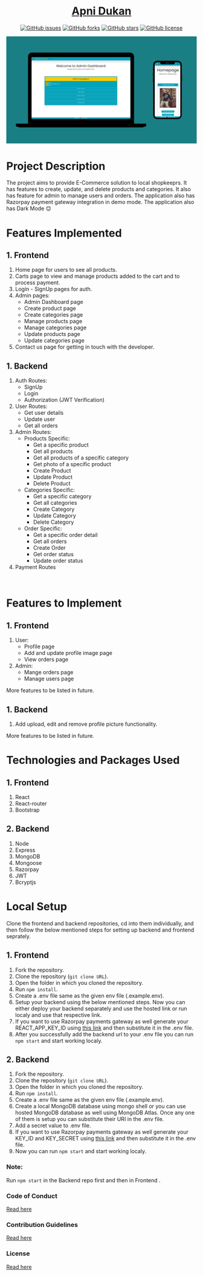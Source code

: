 <div align="center">

# [Apni Dukan](apni-dukan.jainkunal.me)

[![GitHub issues](https://img.shields.io/github/issues/kunaljain0212/Apni-Dukan-Backend?style=for-the-badge)](https://github.com/kunaljain0212/Apni-Dukan-Backend/issues) [![GitHub forks](https://img.shields.io/github/forks/kunaljain0212/Apni-Dukan-Backend?style=for-the-badge)](https://github.com/kunaljain0212/Apni-Dukan-Backend/network) [![GitHub stars](https://img.shields.io/github/stars/kunaljain0212/Apni-Dukan-Backend?style=for-the-badge)](https://github.com/kunaljain0212/Apni-Dukan-Backend/stargazers) [![GitHub license](https://img.shields.io/github/license/kunaljain0212/Apni-Dukan-Backend?style=for-the-badge)](https://github.com/kunaljain0212/Apni-Dukan-Backend/blob/master/LICENSE)

<img src="./readme_assets/1.png">

</div>

# Project Description

The project aims to provide E-Commerce solution to local shopkeeprs. It has features to create, update, and delete products and categories. It also has feature for admin to manage users and orders. The application also has Razorpay payment gateway integration in demo mode.
The application also has Dark Mode :relieved:

# Features Implemented

## 1. Frontend

1. Home page for users to see all products.
2. Carts page to view and manage products added to the cart and to process payment.
3. Login - SignUp pages for auth.
4. Admin pages:
   - Admin Dashboard page
   - Create product page
   - Create categories page
   - Manage products page
   - Manage categories page
   - Update products page
   - Update categories page
5. Contact us page for getting in touch with the developer.

## 1. Backend

1. Auth Routes:
   - SignUp
   - Login
   - Authorization (JWT Verification)
2. User Routes:
   - Get user details
   - Update user
   - Get all orders
3. Admin Routes:
   - Products Specific:
     - Get a specific product
     - Get all products
     - Get all products of a specific category
     - Get photo of a specific product
     - Create Product
     - Update Product
     - Delete Product
   - Categories Specific:
     - Get a specific category
     - Get all categories
     - Create Category
     - Update Category
     - Delete Category
   - Order Specific:
     - Get a specific order detail
     - Get all orders
     - Create Order
     - Get order status
     - Update order status
4. Payment Routes

<br/>

# Features to Implement

## 1. Frontend

1. User:
   - Profile page
   - Add and update profile image page
   - View orders page
2. Admin:
   - Mange orders page
   - Manage users page

More features to be listed in future.

## 1. Backend

1. Add upload, edit and remove profile picture functionality.

More features to be listed in future.

# Technologies and Packages Used

## 1. Frontend

1. React
2. React-router
3. Bootstrap

## 2. Backend

1. Node
2. Express
3. MongoDB
4. Mongoose
5. Razorpay
6. JWT
7. Bcryptjs

# Local Setup

Clone the frontend and backend repositories, cd into them individually, and then follow the below mentioned steps for setting up backend and frontend seprately.

## 1. Frontend

1. Fork the repository.
2. Clone the repository (`git clone URL`).
3. Open the folder in which you cloned the repository.
4. Run `npm install`.
5. Create a .env file same as the given env file (.example.env).
6. Setup your backend using the below mentioned steps. Now you can either deploy your backend separately and use the hosted link or run localy and use that respective link.
7. If you want to use Razorpay payments gateway as well generate your REACT_APP_KEY_ID using [this link](https://razorpay.com/docs/payment-gateway/dashboard-guide/settings/api-keys/) and then substitute it in the .env file.
8. After you successfully add the backend url to your .env file you can run `npm start` and start working localy.

## 2. Backend

1. Fork the repository.
2. Clone the repository (`git clone URL`).
3. Open the folder in which you cloned the repository.
4. Run `npm install`.
5. Create a .env file same as the given env file (.example.env).
6. Create a local MongoDB database using mongo shell or you can use hosted MongoDB database as well using MongoDB Atlas. Once any one of them is setup you can substitute their URI in the .env file.
7. Add a secret value to .env file.
8. If you want to use Razorpay payments gateway as well generate your KEY_ID and KEY_SECRET using [this link](https://razorpay.com/docs/payment-gateway/dashboard-guide/settings/api-keys/) and then substitute it in the .env file.
9. Now you can run `npm start` and start working localy.

### Note:

Run `npm start` in the Backend repo first and then in Frontend .

### Code of Conduct

[Read here](https://github.com/kunaljain0212/Apni-Dukan-Backend/blob/master/CODE_OF_CONDUCT.md)

### Contribution Guidelines

[Read here](https://github.com/kunaljain0212/Apni-Dukan-Backend/blob/master/CONTRIBUTION.md)

### License

[Read here](https://github.com/kunaljain0212/Apni-Dukan-Backend/blob/master/LICENSE)

